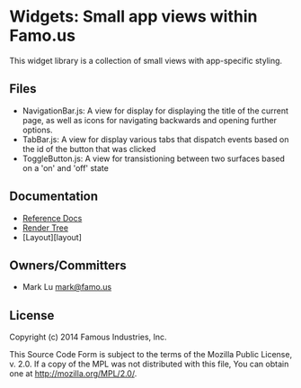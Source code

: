 Widgets: Small app views within Famo.us
=======================================

This widget library is a collection of small views with app-specific styling.


## Files


- NavigationBar.js: A view for display for displaying the title of the current
  page, as well as icons for navigating backwards and opening further options.
- TabBar.js:  A view for display various tabs that dispatch events based on the
  id of the button that was clicked
- ToggleButton.js:  A view for transistioning between two surfaces based  on a
  'on' and 'off' state


## Documentation

- [Reference Docs][reference-documentation]
- [Render Tree][render-tree]
- [Layout][layout]

## Owners/Committers
- Mark Lu <mark@famo.us>


## License

Copyright (c) 2014 Famous Industries, Inc.

This Source Code Form is subject to the terms of the Mozilla Public License,
v. 2.0. If a copy of the MPL was not distributed with this file, You can obtain
one at http://mozilla.org/MPL/2.0/.



[reference-documentation]: http://famo.us/docs
[render-tree]: http://famo.us/guides/dev/render-tree.html

